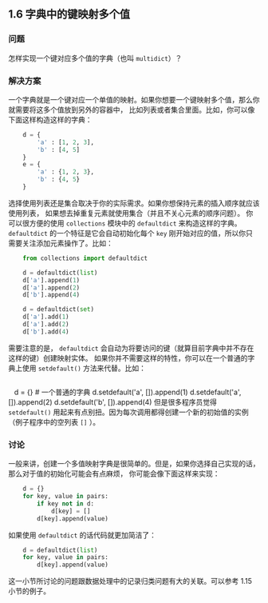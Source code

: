 ## 1.6 字典中的键映射多个值 ##
### 问题 ###
怎样实现一个键对应多个值的字典（也叫 ``multidict``）？
### 解决方案 ###
一个字典就是一个键对应一个单值的映射。如果你想要一个键映射多个值，那么你就需要将这多个值放到另外的容器中，
比如列表或者集合里面。比如，你可以像下面这样构造这样的字典：
```python
    d = {
        'a' : [1, 2, 3],
        'b' : [4, 5]
    }
    e = {
        'a' : {1, 2, 3},
        'b' : {4, 5}
    }

```
选择使用列表还是集合取决于你的实际需求。如果你想保持元素的插入顺序就应该使用列表，
如果想去掉重复元素就使用集合（并且不关心元素的顺序问题）。
你可以很方便的使用 ``collections`` 模块中的 ``defaultdict`` 来构造这样的字典。
``defaultdict`` 的一个特征是它会自动初始化每个 ``key`` 刚开始对应的值，所以你只需要关注添加元素操作了。比如：
```python
    from collections import defaultdict

    d = defaultdict(list)
    d['a'].append(1)
    d['a'].append(2)
    d['b'].append(4)

    d = defaultdict(set)
    d['a'].add(1)
    d['a'].add(2)
    d['b'].add(4)

```
需要注意的是， ``defaultdict`` 会自动为将要访问的键（就算目前字典中并不存在这样的键）创建映射实体。
如果你并不需要这样的特性，你可以在一个普通的字典上使用 ``setdefault()`` 方法来代替。比如：
```python
```
    d = {} # 一个普通的字典
    d.setdefault('a', []).append(1)
    d.setdefault('a', []).append(2)
    d.setdefault('b', []).append(4)
但是很多程序员觉得 ``setdefault()`` 用起来有点别扭。因为每次调用都得创建一个新的初始值的实例（例子程序中的空列表 ``[]`` ）。
### 讨论 ###
一般来讲，创建一个多值映射字典是很简单的。但是，如果你选择自己实现的话，那么对于值的初始化可能会有点麻烦，
你可能会像下面这样来实现：
```python
    d = {}
    for key, value in pairs:
        if key not in d:
            d[key] = []
        d[key].append(value)

```
如果使用 ``defaultdict`` 的话代码就更加简洁了：
```python
    d = defaultdict(list)
    for key, value in pairs:
        d[key].append(value)

```
这一小节所讨论的问题跟数据处理中的记录归类问题有大的关联。可以参考 1.15 小节的例子。
